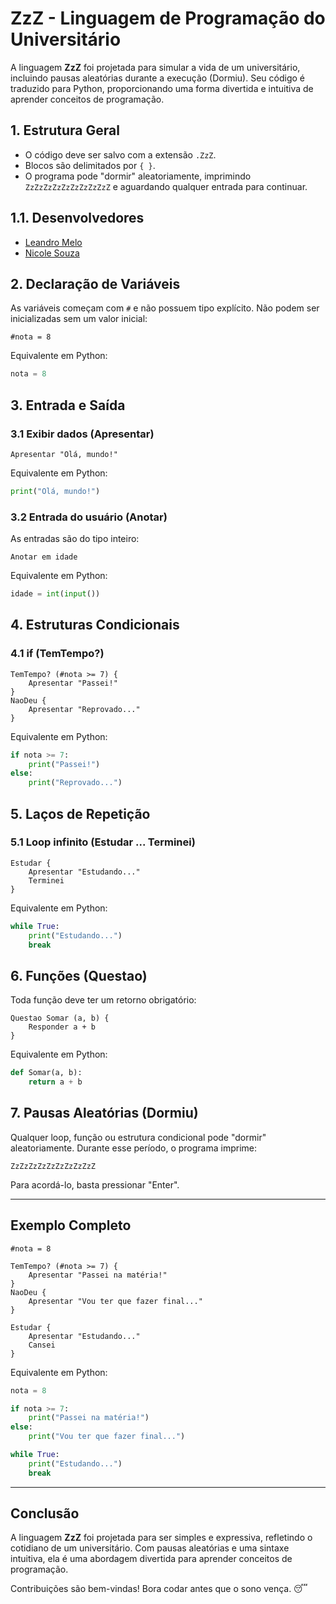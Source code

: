 # ZzZ - Linguagem de Programação do Universitário

A linguagem **ZzZ** foi projetada para simular a vida de um universitário, incluindo pausas aleatórias durante a execução (Dormiu). Seu código é traduzido para Python, proporcionando uma forma divertida e intuitiva de aprender conceitos de programação.

## 1. Estrutura Geral
- O código deve ser salvo com a extensão `.ZzZ`.
- Blocos são delimitados por `{ }`.
- O programa pode "dormir" aleatoriamente, imprimindo `ZzZzZzZzZzZzZzZzZzZ` e aguardando qualquer entrada para continuar.

## 1.1. Desenvolvedores
- [Leandro Melo](https://github.com/LeandroMel0)
- [Nicole Souza](https://github.com/nicolesouzab) 

## 2. Declaração de Variáveis
As variáveis começam com `#` e não possuem tipo explícito. Não podem ser inicializadas sem um valor inicial:
```ZzZ
#nota = 8
```
Equivalente em Python:
```python
nota = 8
```

## 3. Entrada e Saída
### 3.1 Exibir dados (Apresentar)
```ZzZ
Apresentar "Olá, mundo!"
```
Equivalente em Python:
```python
print("Olá, mundo!")
```

### 3.2 Entrada do usuário (Anotar)
As entradas são do tipo inteiro:
```ZzZ
Anotar em idade
```
Equivalente em Python:
```python
idade = int(input())
```

## 4. Estruturas Condicionais
### 4.1 if (TemTempo?)
```ZzZ
TemTempo? (#nota >= 7) {
    Apresentar "Passei!"
}
NaoDeu {
    Apresentar "Reprovado..."
}
```
Equivalente em Python:
```python
if nota >= 7:
    print("Passei!")
else:
    print("Reprovado...")
```

## 5. Laços de Repetição
### 5.1 Loop infinito (Estudar ... Terminei)
```ZzZ
Estudar {
    Apresentar "Estudando..."
    Terminei
}
```
Equivalente em Python:
```python
while True:
    print("Estudando...")
    break
```

## 6. Funções (Questao)
Toda função deve ter um retorno obrigatório:
```ZzZ
Questao Somar (a, b) {
    Responder a + b
}
```
Equivalente em Python:
```python
def Somar(a, b):
    return a + b
```

## 7. Pausas Aleatórias (Dormiu)
Qualquer loop, função ou estrutura condicional pode "dormir" aleatoriamente. Durante esse período, o programa imprime:
```
ZzZzZzZzZzZzZzZzZzZ
```
Para acordá-lo, basta pressionar "Enter".

---

## Exemplo Completo
```ZzZ
#nota = 8

TemTempo? (#nota >= 7) {
    Apresentar "Passei na matéria!"
}
NaoDeu {
    Apresentar "Vou ter que fazer final..."
}

Estudar {
    Apresentar "Estudando..."
    Cansei
}
```
Equivalente em Python:
```python
nota = 8

if nota >= 7:
    print("Passei na matéria!")
else:
    print("Vou ter que fazer final...")

while True:
    print("Estudando...")
    break
```

---

## Conclusão
A linguagem **ZzZ** foi projetada para ser simples e expressiva, refletindo o cotidiano de um universitário. Com pausas aleatórias e uma sintaxe intuitiva, ela é uma abordagem divertida para aprender conceitos de programação.

Contribuições são bem-vindas! Bora codar antes que o sono vença. 😴

